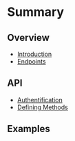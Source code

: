 # Summary

## Overview

* [Introduction](README.md)
* [Endpoints](endpoints.md)

## API

* [Authentification](authentification.md)
* [Defining Methods](methods.md)

## Examples

